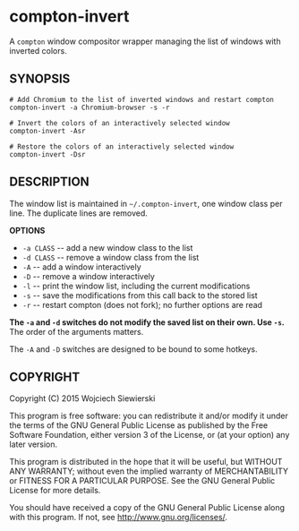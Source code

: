 compton-invert
==============

A `compton` window compositor wrapper managing the list of windows
with inverted colors.

SYNOPSIS
--------

    # Add Chromium to the list of inverted windows and restart compton
    compton-invert -a Chromium-browser -s -r

    # Invert the colors of an interactively selected window
    compton-invert -Asr

    # Restore the colors of an interactively selected window
    compton-invert -Dsr

DESCRIPTION
-----------

The window list is maintained in `~/.compton-invert`, one window class
per line. The duplicate lines are removed.

**OPTIONS**

* `-a CLASS` -- add a new window class to the list
* `-d CLASS` -- remove a window class from the list
* `-A` -- add a window interactively
* `-D` -- remove a window interactively
* `-l` -- print the window list, including the current modifications
* `-s` -- save the modifications from this call back to the stored list
* `-r` -- restart compton (does not fork); no further options are read

**The `-a` and `-d` switches do not modify the saved list on their
own. Use `-s`.** The order of the arguments matters.

The `-A` and `-D` switches are designed to be bound to some hotkeys.

COPYRIGHT
---------

Copyright (C) 2015  Wojciech Siewierski

This program is free software: you can redistribute it and/or modify
it under the terms of the GNU General Public License as published by
the Free Software Foundation, either version 3 of the License, or
(at your option) any later version.

This program is distributed in the hope that it will be useful,
but WITHOUT ANY WARRANTY; without even the implied warranty of
MERCHANTABILITY or FITNESS FOR A PARTICULAR PURPOSE.  See the
GNU General Public License for more details.

You should have received a copy of the GNU General Public License
along with this program.  If not, see <http://www.gnu.org/licenses/>.
